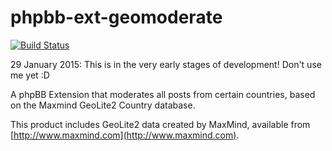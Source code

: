 # phpbb-ext-geomoderate

[![Build Status](https://travis-ci.org/gothick/phpbb-ext-geomoderate.svg?branch=master)](https://travis-ci.org/gothick/phpbb-ext-geomoderate)

29 January 2015: This is in the very early stages of development! 
Don't use me yet :D

A phpBB Extension that moderates all posts from certain countries, based
on the Maxmind GeoLite2 Country database.

This product includes GeoLite2 data created by MaxMind, available from
[http://www.maxmind.com](http://www.maxmind.com).
